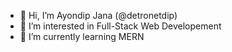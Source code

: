 - 👋 Hi, I’m Ayondip Jana (@detronetdip)
- 👀 I’m interested in Full-Stack Web Developement 
- 🌱 I’m currently learning MERN


<!---
detronetdip/detronetdip is a ✨ special ✨ repository because its `README.md` (this file) appears on your GitHub profile.
You can click the Preview link to take a look at your changes.
--->
